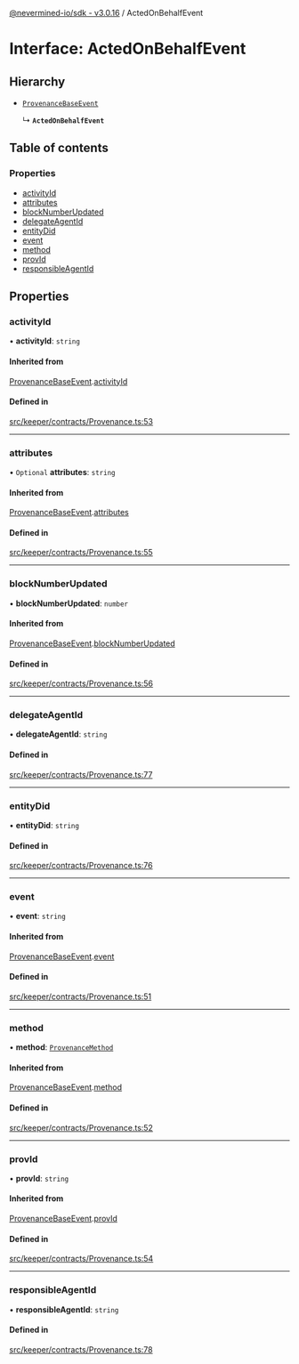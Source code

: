 [@nevermined-io/sdk - v3.0.16](../code-reference.md) / ActedOnBehalfEvent

# Interface: ActedOnBehalfEvent

## Hierarchy

- [`ProvenanceBaseEvent`](ProvenanceBaseEvent.md)

  ↳ **`ActedOnBehalfEvent`**

## Table of contents

### Properties

- [activityId](ActedOnBehalfEvent.md#activityid)
- [attributes](ActedOnBehalfEvent.md#attributes)
- [blockNumberUpdated](ActedOnBehalfEvent.md#blocknumberupdated)
- [delegateAgentId](ActedOnBehalfEvent.md#delegateagentid)
- [entityDid](ActedOnBehalfEvent.md#entitydid)
- [event](ActedOnBehalfEvent.md#event)
- [method](ActedOnBehalfEvent.md#method)
- [provId](ActedOnBehalfEvent.md#provid)
- [responsibleAgentId](ActedOnBehalfEvent.md#responsibleagentid)

## Properties

### activityId

• **activityId**: `string`

#### Inherited from

[ProvenanceBaseEvent](ProvenanceBaseEvent.md).[activityId](ProvenanceBaseEvent.md#activityid)

#### Defined in

[src/keeper/contracts/Provenance.ts:53](https://github.com/nevermined-io/sdk-js/blob/55c3b4ac21ca5824c7e92f5077fc57cd9e47c00a/src/keeper/contracts/Provenance.ts#L53)

---

### attributes

• `Optional` **attributes**: `string`

#### Inherited from

[ProvenanceBaseEvent](ProvenanceBaseEvent.md).[attributes](ProvenanceBaseEvent.md#attributes)

#### Defined in

[src/keeper/contracts/Provenance.ts:55](https://github.com/nevermined-io/sdk-js/blob/55c3b4ac21ca5824c7e92f5077fc57cd9e47c00a/src/keeper/contracts/Provenance.ts#L55)

---

### blockNumberUpdated

• **blockNumberUpdated**: `number`

#### Inherited from

[ProvenanceBaseEvent](ProvenanceBaseEvent.md).[blockNumberUpdated](ProvenanceBaseEvent.md#blocknumberupdated)

#### Defined in

[src/keeper/contracts/Provenance.ts:56](https://github.com/nevermined-io/sdk-js/blob/55c3b4ac21ca5824c7e92f5077fc57cd9e47c00a/src/keeper/contracts/Provenance.ts#L56)

---

### delegateAgentId

• **delegateAgentId**: `string`

#### Defined in

[src/keeper/contracts/Provenance.ts:77](https://github.com/nevermined-io/sdk-js/blob/55c3b4ac21ca5824c7e92f5077fc57cd9e47c00a/src/keeper/contracts/Provenance.ts#L77)

---

### entityDid

• **entityDid**: `string`

#### Defined in

[src/keeper/contracts/Provenance.ts:76](https://github.com/nevermined-io/sdk-js/blob/55c3b4ac21ca5824c7e92f5077fc57cd9e47c00a/src/keeper/contracts/Provenance.ts#L76)

---

### event

• **event**: `string`

#### Inherited from

[ProvenanceBaseEvent](ProvenanceBaseEvent.md).[event](ProvenanceBaseEvent.md#event)

#### Defined in

[src/keeper/contracts/Provenance.ts:51](https://github.com/nevermined-io/sdk-js/blob/55c3b4ac21ca5824c7e92f5077fc57cd9e47c00a/src/keeper/contracts/Provenance.ts#L51)

---

### method

• **method**: [`ProvenanceMethod`](../enums/ProvenanceMethod.md)

#### Inherited from

[ProvenanceBaseEvent](ProvenanceBaseEvent.md).[method](ProvenanceBaseEvent.md#method)

#### Defined in

[src/keeper/contracts/Provenance.ts:52](https://github.com/nevermined-io/sdk-js/blob/55c3b4ac21ca5824c7e92f5077fc57cd9e47c00a/src/keeper/contracts/Provenance.ts#L52)

---

### provId

• **provId**: `string`

#### Inherited from

[ProvenanceBaseEvent](ProvenanceBaseEvent.md).[provId](ProvenanceBaseEvent.md#provid)

#### Defined in

[src/keeper/contracts/Provenance.ts:54](https://github.com/nevermined-io/sdk-js/blob/55c3b4ac21ca5824c7e92f5077fc57cd9e47c00a/src/keeper/contracts/Provenance.ts#L54)

---

### responsibleAgentId

• **responsibleAgentId**: `string`

#### Defined in

[src/keeper/contracts/Provenance.ts:78](https://github.com/nevermined-io/sdk-js/blob/55c3b4ac21ca5824c7e92f5077fc57cd9e47c00a/src/keeper/contracts/Provenance.ts#L78)

